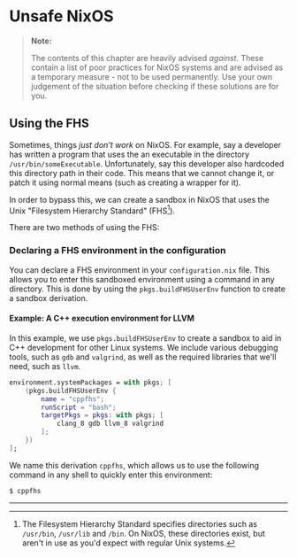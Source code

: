 # Unsafe NixOS

> **Note:**
>
> The contents of this chapter are heavily advised _against_. These contain a list of poor practices for NixOS systems and are advised as a temporary measure - not to be used permanently. Use your own judgement of the situation before checking if these solutions are for you.

## Using the FHS

Sometimes, things _just don't work_ on NixOS. For example, say a developer has written a program that uses the an executable in the directory `/usr/bin/someExecutable`. Unfortunately, say this developer also hardcoded this directory path in their code. This means that we cannot change it, or patch it using normal means (such as creating a wrapper for it).

In order to bypass this, we can create a sandbox in NixOS that uses the Unix "Filesystem Hierarchy Standard" (FHS[^1]).

There are two methods of using the FHS:

### Declaring a FHS environment in the configuration

You can declare a FHS environment in your `configuration.nix` file. This allows you to enter this sandboxed environment using a command in any directory. This is done by using the `pkgs.buildFHSUserEnv` function to create a sandbox derivation.

#### Example: A C++ execution environment for LLVM

In this example, we use `pkgs.buildFHSUserEnv` to create a sandbox to aid in C++ development for other Linux systems. We include various debugging tools, such as `gdb` and `valgrind`, as well as the required libraries that we'll need, such as `llvm`.

```nix
environment.systemPackages = with pkgs; [
    (pkgs.buildFHSUserEnv {
        name = "cppfhs";
        runScript = "bash";
        targetPkgs = pkgs: with pkgs; [
        	clang_8 gdb llvm_8 valgrind
        ]; 
    })
];
```

We name this derivation `cppfhs`, which allows us to use the following command in any shell to quickly enter this environment:

```
$ cppfhs
```

-----

[^1]: The Filesystem Hierarchy Standard specifies directories such as `/usr/bin`, `/usr/lib` and `/bin`. On NixOS, these directories exist, but aren't in use as you'd expect with regular Unix systems.